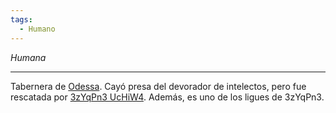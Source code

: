 ```yaml
---
tags:
  - Humano
---
```

*Humana*
___
Tabernera de [Odessa](../Lugares/Ciudades/Odessa.md). Cayó presa del devorador de intelectos, pero fue rescatada por [3zYqPn3 UcHiW4](Grupo/3zYqPn3%20UcHiW4.md). Además, es uno de los ligues de 3zYqPn3.
